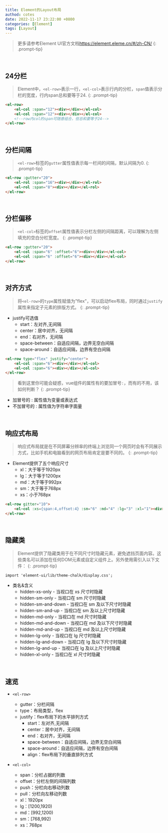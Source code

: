 ```yaml
---
title: Element的Layout布局
authod: cotes
date: 2022-11-17 23:22:00 +0800
categories: [Element]
tags: [Layout]
---
```


>更多请参考Element UI官方文档<https://element.eleme.cn/#/zh-CN/>
{: .prompt-tip}

<br>

## 24分栏
>Element中，`<el-row>`表示一行，`<el-col>`表示行内的分栏，`span`值表示分栏的宽度，行内span总和要等于24.
{: .prompt-tip}

```html
<el-row>
    <el-col :span="12"><div></div></el-col>
    <el-col :span="12"><div></div></el-col>
    <!--row内col的span可随意组合，但总和要等于24-->
</el-row>
```

<br>

## 分栏间隔
>`<el-row>`标签的`gutter`属性值表示每一栏间的间隔，默认间隔为0.
{: .prompt-tip}

```html
<el-row :gutter="20">
    <el-rol :span="16"><div></div></el-rol>
    <el-rol :span="8"><div></div></el-rol>
</el-row>
```

<br>

## 分栏偏移
>`<el-col>`标签的`offset`属性值表示分栏左侧的间隔距离，可以理解为左侧填充的空白分栏宽度。
{: .prompt-tip}

```html
<el-row :gutter="20">
    <el-col :span="6" :offset="6"><div></div></el-col>
    <el-col :span="6" :offset="6"><div></div></el-col>
</el-row>
```

<br>

## 对齐方式
>将`<el-row>`的`type`属性赋值为"flex"，可以启动flex布局，同时通过`justify`属性来指定子元素的排版方式。
{: .prompt-tip}

- justify可选值
  - start：左对齐,无间隔
  - center：居中对齐，无间隔
  - end：右对齐，无间隔
  - space-between：自适应间隔，边界无空白间隔
  - space-around：自适应间隔，边界有空白间隔

```html
<el-row type="flex" justify="center">
    <el-col :span="6"><div></div></el-col>
    <el-col :span="6"><div></div></el-col>
</el-row>
```

>看到这里你可能会疑惑，vue组件的属性有的要加冒号`:`，而有的不用，该如何判断？
{: .prompt-tip}
- 加冒号的
: 属性值为变量或表达式
- 不加冒号的
: 属性值为字符串字面量

<br>

## 响应式布局
>响应式布局就是在不同屏幕分辨率的终端上浏览同一个网页时会有不同展示方式，比如手机和电脑看到的网页布局肯定是要不同的。
{: .prompt-tip}

- Element提供了五个响应尺寸
  - xl：大于等于1920px
  - lg：大于等于1200px
  - md：大于等于992px
  - sm：大于等于768px 
  - xs：小于768px

```html
<el-row gitter="10">
    <el-col :xs={span:4,offset:4} :sm="6" :md="4" :lg="3" :xl="1"><div></div></el-col>
</el-row>
```

<br>

## 隐藏类
>Element提供了隐藏类用于在不同尺寸时隐藏元素，避免遮挡页面内容。这些类名可以添加在任何DOM元素或自定义组件上。另外使用需引入以下文件：
{: .prompt-tip}

```html
import 'element-ui/lib/theme-chalk/display.css';
```

- 类名&含义
  - hidden-xs-only - 当视口在 xs 尺寸时隐藏
  - hidden-sm-only - 当视口在 sm 尺寸时隐藏
  - hidden-sm-and-down - 当视口在 sm 及以下尺寸时隐藏
  - hidden-sm-and-up - 当视口在 sm 及以上尺寸时隐藏
  - hidden-md-only - 当视口在 md 尺寸时隐藏
  - hidden-md-and-down - 当视口在 md 及以下尺寸时隐藏
  - hidden-md-and-up - 当视口在 md 及以上尺寸时隐藏
  - hidden-lg-only - 当视口在 lg 尺寸时隐藏
  - hidden-lg-and-down - 当视口在 lg 及以下尺寸时隐藏
  - hidden-lg-and-up - 当视口在 lg 及以上尺寸时隐藏
  - hidden-xl-only - 当视口在 xl 尺寸时隐藏

<br>

## 速览
- `<el-row>`
  - gutter：分栏间隔
  - type：布局类型，flex
  - justify：flex布局下的水平排列方式
    - start：左对齐,无间隔
    - center：居中对齐，无间隔
    - end：右对齐，无间隔
    - space-between：自适应间隔，边界无空白间隔
    - space-around：自适应间隔，边界有空白间隔
    - align：flex布局下的垂直排列方式

- `<el-col>`
  - span：分栏占据的列数
  - offset：分栏左侧的间隔列数
  - push：分栏向右移动列数
  - pull：分栏向左移动列数
  - xl：1920px
  - lg：[1200,1920)
  - md：[992,1200)
  - sm：[768,992)
  - xs：768px